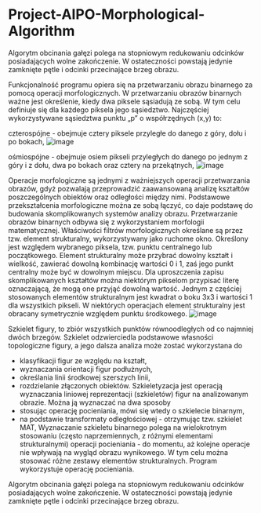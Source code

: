 # Project-AIPO-Morphological-Algorithm
Algorytm obcinania gałęzi polega na stopniowym redukowaniu odcinków posiadających wolne zakończenie. W ostateczności powstają jedynie zamknięte pętle i odcinki przecinające brzeg obrazu.


Funkcjonalność programu opiera się na przetwarzaniu obrazu binarnego za pomocą operacji morfologicznych. W przetwarzaniu obrazów binarnych ważne jest określenie, kiedy dwa piksele sąsiadują ze sobą. W tym celu definiuje się dla każdego piksela jego sąsiedztwo.
Najczęściej wykorzystywane sąsiedztwa punktu „p”  o współrzędnych (x,y) to:

czterospójne - obejmuje cztery piksele przyległe do danego z góry, dołu i po bokach,
 ![image](https://user-images.githubusercontent.com/18464477/213010735-062a64a3-4875-4fb3-a842-634faaa62a17.png)

ośmiospójne - obejmuje osiem pikseli przyległych do danego po jednym z góry i z dołu, dwa po bokach oraz cztery na przekątnych,
 ![image](https://user-images.githubusercontent.com/18464477/213010747-8d16553f-1f54-421b-8f4c-178dddb077b7.png)

Operacje morfologiczne są jednymi z ważniejszych operacji przetwarzania obrazów, gdyż pozwalają przeprowadzić zaawansowaną analizę kształtów poszczególnych obiektów oraz odległości między nimi. Podstawowe przekształcenia morfologiczne można ze sobą łączyć, co daje podstawę do budowania skomplikowanych systemów analizy obrazu. Przetwarzanie obrazów binarnych odbywa się z wykorzystaniem morfologii matematycznej.
Właściwości filtrów morfologicznych określane są przez tzw. element strukturalny, wykorzystywany jako ruchome okno. Określony jest względem wybranego piksela, tzw. punktu centralnego lub początkowego. Element strukturalny  może przybrać dowolny kształt i wielkość, zawierać dowolną kombinację wartości 0 i 1, zaś jego punkt centralny może być w dowolnym miejscu. Dla uproszczenia zapisu skomplikowanych kształtów można niektórym pikselom przypisać literę oznaczającą, że mogą one przyjąć dowolną wartość.
Jednym z częściej stosowanych elementów strukturalnym jest kwadrat o boku 3x3 i wartości 1 dla wszystkich pikseli. W niektórych operacjach element strukturalny jest obracany symetrycznie względem punktu środkowego.
 ![image](https://user-images.githubusercontent.com/18464477/213010776-2cae7740-dbce-4883-b641-764487b0c743.png)
 
 Szkielet figury, to zbiór wszystkich punktów równoodległych od co najmniej dwóch brzegów. Szkielet odzwierciedla podstawowe własności topologiczne figury, a jego dalsza analiza może zostać wykorzystana do
- klasyfikacji figur ze względu na kształt,
- wyznaczania orientacji figur podłużnych,
- określania linii środkowej szerszych linii,
- rozdzielanie złączonych obiektów.
Szkieletyzacja jest operacją wyznaczania liniowej reprezentacji (szkieletów) figur na analizowanym obrazie. Można ją wyznaczać na dwa sposoby
- stosując operację pocieniania, mówi się wtedy o szkielecie binarnym,
- na podstawie transformaty odległościowej - otrzymując tzw. szkielet MAT,
Wyznaczanie szkieletu binarnego polega na wielokrotnym stosowaniu (często naprzemiennych, z różnymi elementami strukturalnymi) operacji pocieniania - do momentu, aż kolejne operacje nie wpływają na wygląd obrazu wynikowego. W tym celu można stosować różne zestawy elementów strukturalnych. Program wykorzystuje operację pocieniania.

Algorytm obcinania gałęzi polega na stopniowym redukowaniu odcinków posiadających wolne zakończenie. W ostateczności powstają jedynie zamknięte pętle i odcinki przecinające brzeg obrazu.



